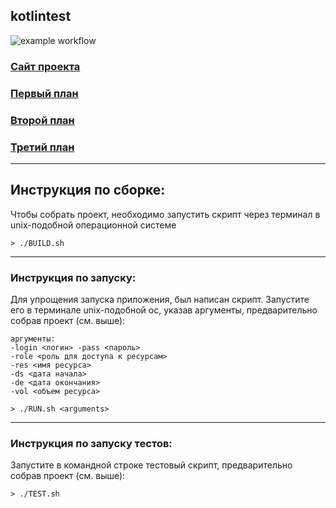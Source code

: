 kotlintest
---
![example workflow](https://github.com/Winnie-the-Pooh2019/kotlintest/actions/workflows/main.yml/badge.svg)

### [Сайт проекта](https://winnie-the-pooh2019.github.io/kotlintest/)

### [Первый план](./src/application/PLAN2.md)

### [Второй план](./Roadmap2.md)

### [Третий план](./Roadmap3.md)
---
## Инструкция по сборке:
Чтобы собрать проект, необходимо запустить скрипт через терминал в unix-подобной операционной системе
```shell
> ./BUILD.sh 
```
---
### Инструкция по запуску:
Для упрощения запуска приложения, был написан скрипт. Запустите его в терминале unix-подобной ос, указав аргументы, предварительно собрав проект (см. выше):
```
аргументы:
-login <логин> -pass <пароль> 
-role <роль для доступа к ресурсам> 
-res <имя ресурса> 
-ds <дата начала> 
-de <дата окончания> 
-vol <объем ресурса>
```
```shell
> ./RUN.sh <arguments>
```
---
### Инструкция по запуску тестов:
Запустите в командной строке тестовый скрипт, предварительно собрав проект (см. выше):
```shell
> ./TEST.sh
```